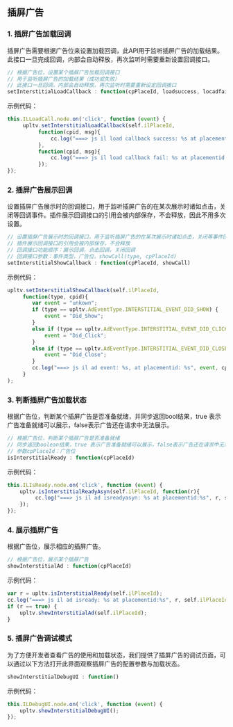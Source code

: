 ## 插屏广告

### 1. 插屏广告加载回调
插屏广告需要根据广告位来设置加载回调，此API用于监听插屏广告的加载结果。此接口一旦完成回调，内部会自动释放，再次监听时需要重新设置回调接口。
```javascript
// 根据广告位，设置某个插屏广告加载回调接口
// 用于监听插屏广告的加载结果（成功或失败）
// 此接口一旦回调，内部会自动释放，再次监听时需要重新设定回调接口
setInterstitialLoadCallback : function(cpPlaceId, loadsuccess, locadfail)
```

示例代码：
```javascript
this.ILLoadCall.node.on('click', function (event) {
     upltv.setInterstitialLoadCallback(self.ilPlaceId,
          function(cpid, msg){
              cc.log("===> js il load callback success: %s at placementid:%s", msg, cpid);
          },
          function(cpid, msg){
              cc.log("===> js il load callback fail: %s at placementid:%s", msg, cpid);
          });
});
```

### 2. 插屏广告展示回调
设置插屏广告展示时的回调接口，用于监听插屏广告的在某次展示时诸如点击，关闭等回调事件。插件展示回调接口的引用会被内部保存，不会释放，因此不用多次设置。
```javascript
// 设置插屏广告展示时的回调接口，用于监听插屏广告的在某次展示时诸如点击，关闭等事件回调
// 插件展示回调接口的引用会被内部保存，不会释放
// 回调接口功能顺序：展示回调，点击回调，关闭回调
// 回调接口参数：事件类型，广告位，showCall(type, cpPlaceId)
setInterstitialShowCallback : function(cpPlaceId, showCall)
```
示例代码：
```javascript
upltv.setInterstitialShowCallback(self.ilPlaceId,
     function(type, cpid){
        var event = "unkown";
        if (type == upltv.AdEventType.INTERSTITIAL_EVENT_DID_SHOW) {
            event = "Did_Show";
        }
        else if (type == upltv.AdEventType.INTERSTITIAL_EVENT_DID_CLICK) {
            event = "Did_Click";
        }
        else if (type == upltv.AdEventType.INTERSTITIAL_EVENT_DID_CLOSE) {
            event = "Did_Close";
        }
        cc.log("===> js il ad event: %s, at placementid: %s", event, cpid);
     }
);
```

### 3. 判断插屏广告加载状态
根据广告位，判断某个插屏广告是否准备就绪，并同步返回bool结果，true 表示广告准备就绪可以展示，false表示广告还在请求中无法展示。
```javascript
// 根据广告位，判断某个插屏广告是否准备就绪
// 同步返回boolean结果，true 表示广告准备就绪可以展示，false表示广告还在请求中无法展示
// 参数cpPlaceId：广告位
isInterstitialReady : function(cpPlaceId)
```

示例代码：
```javascript
this.ILIsReady.node.on('click', function (event) {
    upltv.isInterstitialReadyAsyn(self.ilPlaceId, function(r){
         cc.log("===> js il ad isreadyasyn: %s at placementid:%s", r, self.ilPlaceId);
    });
});
```

### 4. 展示插屏广告
根据广告位，展示相应的插屏广告。
```javascript
// 根据广告位，展示某个插屏广告
showInterstitialAd : function(cpPlaceId)
```

示例代码：
```javascript
var r = upltv.isInterstitialReady(self.ilPlaceId);
cc.log("===> js il ad isready: %s at placementid:%s", r, self.ilPlaceId);
if (r == true) {
    upltv.showInterstitialAd(self.ilPlaceId);
}
```

### 5. 插屏广告调试模式
为了方便开发者查看广告的使用和加载状态，我们提供了插屏广告的调试页面，可以通过以下方法打开此界面观察插屏广告的配置参数与加载状态。
```javascript
showInterstitialDebugUI : function()
```
示例代码：
```javascript
this.ILDebugUI.node.on('click', function (event) {
    upltv.showInterstitialDebugUI();
});
```
